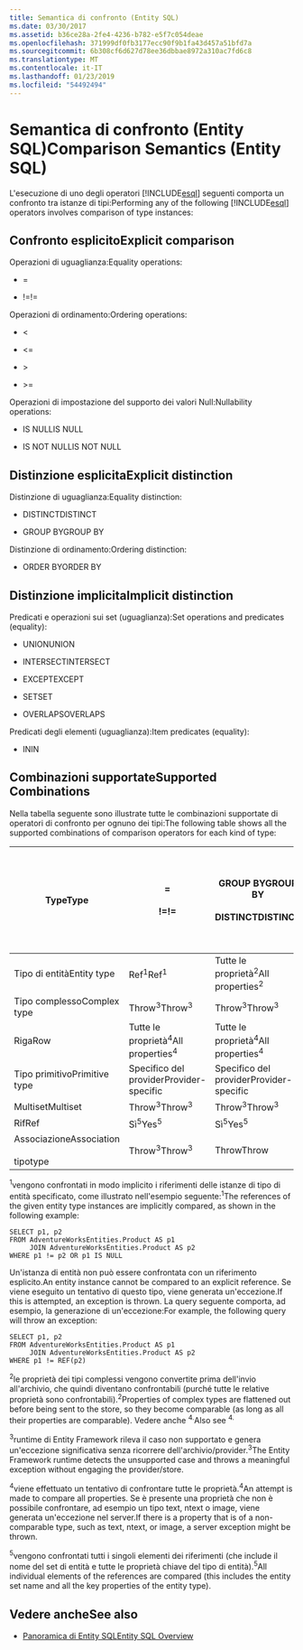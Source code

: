 ```yaml
---
title: Semantica di confronto (Entity SQL)
ms.date: 03/30/2017
ms.assetid: b36ce28a-2fe4-4236-b782-e5f7c054deae
ms.openlocfilehash: 371999df0fb3177ecc90f9b1fa43d457a51bfd7a
ms.sourcegitcommit: 6b308cf6d627d78ee36dbbae8972a310ac7fd6c8
ms.translationtype: MT
ms.contentlocale: it-IT
ms.lasthandoff: 01/23/2019
ms.locfileid: "54492494"
---
```

# <a name="comparison-semantics-entity-sql"></a><span data-ttu-id="38fa6-102">Semantica di confronto (Entity SQL)</span><span class="sxs-lookup"><span data-stu-id="38fa6-102">Comparison Semantics (Entity SQL)</span></span>
<span data-ttu-id="38fa6-103">L'esecuzione di uno degli operatori [!INCLUDE[esql](../../../../../../includes/esql-md.md)] seguenti comporta un confronto tra istanze di tipi:</span><span class="sxs-lookup"><span data-stu-id="38fa6-103">Performing any of the following [!INCLUDE[esql](../../../../../../includes/esql-md.md)] operators involves comparison of type instances:</span></span>  
  
## <a name="explicit-comparison"></a><span data-ttu-id="38fa6-104">Confronto esplicito</span><span class="sxs-lookup"><span data-stu-id="38fa6-104">Explicit comparison</span></span>  
 <span data-ttu-id="38fa6-105">Operazioni di uguaglianza:</span><span class="sxs-lookup"><span data-stu-id="38fa6-105">Equality operations:</span></span>  
  
-   =  
  
-   <span data-ttu-id="38fa6-106">!=</span><span class="sxs-lookup"><span data-stu-id="38fa6-106">!=</span></span>  
  
 <span data-ttu-id="38fa6-107">Operazioni di ordinamento:</span><span class="sxs-lookup"><span data-stu-id="38fa6-107">Ordering operations:</span></span>  
  
-   <  
  
-   \<=  
  
-   \>  
  
-   \>=  
  
 <span data-ttu-id="38fa6-108">Operazioni di impostazione del supporto dei valori Null:</span><span class="sxs-lookup"><span data-stu-id="38fa6-108">Nullability operations:</span></span>  
  
-   <span data-ttu-id="38fa6-109">IS NULL</span><span class="sxs-lookup"><span data-stu-id="38fa6-109">IS NULL</span></span>  
  
-   <span data-ttu-id="38fa6-110">IS NOT NULL</span><span class="sxs-lookup"><span data-stu-id="38fa6-110">IS NOT NULL</span></span>  
  
## <a name="explicit-distinction"></a><span data-ttu-id="38fa6-111">Distinzione esplicita</span><span class="sxs-lookup"><span data-stu-id="38fa6-111">Explicit distinction</span></span>  
 <span data-ttu-id="38fa6-112">Distinzione di uguaglianza:</span><span class="sxs-lookup"><span data-stu-id="38fa6-112">Equality distinction:</span></span>  
  
-   <span data-ttu-id="38fa6-113">DISTINCT</span><span class="sxs-lookup"><span data-stu-id="38fa6-113">DISTINCT</span></span>  
  
-   <span data-ttu-id="38fa6-114">GROUP BY</span><span class="sxs-lookup"><span data-stu-id="38fa6-114">GROUP BY</span></span>  
  
 <span data-ttu-id="38fa6-115">Distinzione di ordinamento:</span><span class="sxs-lookup"><span data-stu-id="38fa6-115">Ordering distinction:</span></span>  
  
-   <span data-ttu-id="38fa6-116">ORDER BY</span><span class="sxs-lookup"><span data-stu-id="38fa6-116">ORDER BY</span></span>  
  
## <a name="implicit-distinction"></a><span data-ttu-id="38fa6-117">Distinzione implicita</span><span class="sxs-lookup"><span data-stu-id="38fa6-117">Implicit distinction</span></span>  
 <span data-ttu-id="38fa6-118">Predicati e operazioni sui set (uguaglianza):</span><span class="sxs-lookup"><span data-stu-id="38fa6-118">Set operations and predicates (equality):</span></span>  
  
-   <span data-ttu-id="38fa6-119">UNION</span><span class="sxs-lookup"><span data-stu-id="38fa6-119">UNION</span></span>  
  
-   <span data-ttu-id="38fa6-120">INTERSECT</span><span class="sxs-lookup"><span data-stu-id="38fa6-120">INTERSECT</span></span>  
  
-   <span data-ttu-id="38fa6-121">EXCEPT</span><span class="sxs-lookup"><span data-stu-id="38fa6-121">EXCEPT</span></span>  
  
-   <span data-ttu-id="38fa6-122">SET</span><span class="sxs-lookup"><span data-stu-id="38fa6-122">SET</span></span>  
  
-   <span data-ttu-id="38fa6-123">OVERLAPS</span><span class="sxs-lookup"><span data-stu-id="38fa6-123">OVERLAPS</span></span>  
  
 <span data-ttu-id="38fa6-124">Predicati degli elementi (uguaglianza):</span><span class="sxs-lookup"><span data-stu-id="38fa6-124">Item predicates (equality):</span></span>  
  
-   <span data-ttu-id="38fa6-125">IN</span><span class="sxs-lookup"><span data-stu-id="38fa6-125">IN</span></span>  
  
## <a name="supported-combinations"></a><span data-ttu-id="38fa6-126">Combinazioni supportate</span><span class="sxs-lookup"><span data-stu-id="38fa6-126">Supported Combinations</span></span>  
 <span data-ttu-id="38fa6-127">Nella tabella seguente sono illustrate tutte le combinazioni supportate di operatori di confronto per ognuno dei tipi:</span><span class="sxs-lookup"><span data-stu-id="38fa6-127">The following table shows all the supported combinations of comparison operators for each kind of type:</span></span>  
  
|<span data-ttu-id="38fa6-128">**Type**</span><span class="sxs-lookup"><span data-stu-id="38fa6-128">**Type**</span></span>|**=**<br /><br /> <span data-ttu-id="38fa6-129">**\!=**</span><span class="sxs-lookup"><span data-stu-id="38fa6-129">**!=**</span></span>|<span data-ttu-id="38fa6-130">**GROUP BY**</span><span class="sxs-lookup"><span data-stu-id="38fa6-130">**GROUP BY**</span></span><br /><br /> <span data-ttu-id="38fa6-131">**DISTINCT**</span><span class="sxs-lookup"><span data-stu-id="38fa6-131">**DISTINCT**</span></span>|<span data-ttu-id="38fa6-132">**UNION**</span><span class="sxs-lookup"><span data-stu-id="38fa6-132">**UNION**</span></span><br /><br /> <span data-ttu-id="38fa6-133">**INTERSECT**</span><span class="sxs-lookup"><span data-stu-id="38fa6-133">**INTERSECT**</span></span><br /><br /> <span data-ttu-id="38fa6-134">**EXCEPT**</span><span class="sxs-lookup"><span data-stu-id="38fa6-134">**EXCEPT**</span></span><br /><br /> <span data-ttu-id="38fa6-135">**SET**</span><span class="sxs-lookup"><span data-stu-id="38fa6-135">**SET**</span></span><br /><br /> <span data-ttu-id="38fa6-136">**OVERLAPS**</span><span class="sxs-lookup"><span data-stu-id="38fa6-136">**OVERLAPS**</span></span>|<span data-ttu-id="38fa6-137">**IN**</span><span class="sxs-lookup"><span data-stu-id="38fa6-137">**IN**</span></span>|<span data-ttu-id="38fa6-138">**<   <=**</span><span class="sxs-lookup"><span data-stu-id="38fa6-138">**<   <=**</span></span><br /><br /> <span data-ttu-id="38fa6-139">**>   >=**</span><span class="sxs-lookup"><span data-stu-id="38fa6-139">**>   >=**</span></span>|<span data-ttu-id="38fa6-140">**ORDER BY**</span><span class="sxs-lookup"><span data-stu-id="38fa6-140">**ORDER BY**</span></span>|<span data-ttu-id="38fa6-141">**È NULL**</span><span class="sxs-lookup"><span data-stu-id="38fa6-141">**IS NULL**</span></span><br /><br /> <span data-ttu-id="38fa6-142">**NON È NULL**</span><span class="sxs-lookup"><span data-stu-id="38fa6-142">**IS NOT NULL**</span></span>|  
|-|-|-|-|-|-|-|-|  
|<span data-ttu-id="38fa6-143">Tipo di entità</span><span class="sxs-lookup"><span data-stu-id="38fa6-143">Entity type</span></span>|<span data-ttu-id="38fa6-144">Ref<sup>1</sup></span><span class="sxs-lookup"><span data-stu-id="38fa6-144">Ref<sup>1</sup></span></span>|<span data-ttu-id="38fa6-145">Tutte le proprietà<sup>2</sup></span><span class="sxs-lookup"><span data-stu-id="38fa6-145">All properties<sup>2</sup></span></span>|<span data-ttu-id="38fa6-146">Tutte le proprietà<sup>2</sup></span><span class="sxs-lookup"><span data-stu-id="38fa6-146">All properties<sup>2</sup></span></span>|<span data-ttu-id="38fa6-147">Tutte le proprietà<sup>2</sup></span><span class="sxs-lookup"><span data-stu-id="38fa6-147">All properties<sup>2</sup></span></span>|<span data-ttu-id="38fa6-148">Throw<sup>3</sup></span><span class="sxs-lookup"><span data-stu-id="38fa6-148">Throw<sup>3</sup></span></span>|<span data-ttu-id="38fa6-149">Throw<sup>3</sup></span><span class="sxs-lookup"><span data-stu-id="38fa6-149">Throw<sup>3</sup></span></span>|<span data-ttu-id="38fa6-150">Ref<sup>1</sup></span><span class="sxs-lookup"><span data-stu-id="38fa6-150">Ref<sup>1</sup></span></span>|  
|<span data-ttu-id="38fa6-151">Tipo complesso</span><span class="sxs-lookup"><span data-stu-id="38fa6-151">Complex type</span></span>|<span data-ttu-id="38fa6-152">Throw<sup>3</sup></span><span class="sxs-lookup"><span data-stu-id="38fa6-152">Throw<sup>3</sup></span></span>|<span data-ttu-id="38fa6-153">Throw<sup>3</sup></span><span class="sxs-lookup"><span data-stu-id="38fa6-153">Throw<sup>3</sup></span></span>|<span data-ttu-id="38fa6-154">Throw<sup>3</sup></span><span class="sxs-lookup"><span data-stu-id="38fa6-154">Throw<sup>3</sup></span></span>|<span data-ttu-id="38fa6-155">Throw<sup>3</sup></span><span class="sxs-lookup"><span data-stu-id="38fa6-155">Throw<sup>3</sup></span></span>|<span data-ttu-id="38fa6-156">Throw<sup>3</sup></span><span class="sxs-lookup"><span data-stu-id="38fa6-156">Throw<sup>3</sup></span></span>|<span data-ttu-id="38fa6-157">Throw<sup>3</sup></span><span class="sxs-lookup"><span data-stu-id="38fa6-157">Throw<sup>3</sup></span></span>|<span data-ttu-id="38fa6-158">Throw<sup>3</sup></span><span class="sxs-lookup"><span data-stu-id="38fa6-158">Throw<sup>3</sup></span></span>|  
|<span data-ttu-id="38fa6-159">Riga</span><span class="sxs-lookup"><span data-stu-id="38fa6-159">Row</span></span>|<span data-ttu-id="38fa6-160">Tutte le proprietà<sup>4</sup></span><span class="sxs-lookup"><span data-stu-id="38fa6-160">All properties<sup>4</sup></span></span>|<span data-ttu-id="38fa6-161">Tutte le proprietà<sup>4</sup></span><span class="sxs-lookup"><span data-stu-id="38fa6-161">All properties<sup>4</sup></span></span>|<span data-ttu-id="38fa6-162">Tutte le proprietà<sup>4</sup></span><span class="sxs-lookup"><span data-stu-id="38fa6-162">All properties<sup>4</sup></span></span>|<span data-ttu-id="38fa6-163">Throw<sup>3</sup></span><span class="sxs-lookup"><span data-stu-id="38fa6-163">Throw<sup>3</sup></span></span>|<span data-ttu-id="38fa6-164">Throw<sup>3</sup></span><span class="sxs-lookup"><span data-stu-id="38fa6-164">Throw<sup>3</sup></span></span>|<span data-ttu-id="38fa6-165">Tutte le proprietà<sup>4</sup></span><span class="sxs-lookup"><span data-stu-id="38fa6-165">All properties<sup>4</sup></span></span>|<span data-ttu-id="38fa6-166">Throw<sup>3</sup></span><span class="sxs-lookup"><span data-stu-id="38fa6-166">Throw<sup>3</sup></span></span>|  
|<span data-ttu-id="38fa6-167">Tipo primitivo</span><span class="sxs-lookup"><span data-stu-id="38fa6-167">Primitive type</span></span>|<span data-ttu-id="38fa6-168">Specifico del provider</span><span class="sxs-lookup"><span data-stu-id="38fa6-168">Provider-specific</span></span>|<span data-ttu-id="38fa6-169">Specifico del provider</span><span class="sxs-lookup"><span data-stu-id="38fa6-169">Provider-specific</span></span>|<span data-ttu-id="38fa6-170">Specifico del provider</span><span class="sxs-lookup"><span data-stu-id="38fa6-170">Provider-specific</span></span>|<span data-ttu-id="38fa6-171">Specifico del provider</span><span class="sxs-lookup"><span data-stu-id="38fa6-171">Provider-specific</span></span>|<span data-ttu-id="38fa6-172">Specifico del provider</span><span class="sxs-lookup"><span data-stu-id="38fa6-172">Provider-specific</span></span>|<span data-ttu-id="38fa6-173">Specifico del provider</span><span class="sxs-lookup"><span data-stu-id="38fa6-173">Provider-specific</span></span>|<span data-ttu-id="38fa6-174">Specifico del provider</span><span class="sxs-lookup"><span data-stu-id="38fa6-174">Provider-specific</span></span>|  
|<span data-ttu-id="38fa6-175">Multiset</span><span class="sxs-lookup"><span data-stu-id="38fa6-175">Multiset</span></span>|<span data-ttu-id="38fa6-176">Throw<sup>3</sup></span><span class="sxs-lookup"><span data-stu-id="38fa6-176">Throw<sup>3</sup></span></span>|<span data-ttu-id="38fa6-177">Throw<sup>3</sup></span><span class="sxs-lookup"><span data-stu-id="38fa6-177">Throw<sup>3</sup></span></span>|<span data-ttu-id="38fa6-178">Throw<sup>3</sup></span><span class="sxs-lookup"><span data-stu-id="38fa6-178">Throw<sup>3</sup></span></span>|<span data-ttu-id="38fa6-179">Throw<sup>3</sup></span><span class="sxs-lookup"><span data-stu-id="38fa6-179">Throw<sup>3</sup></span></span>|<span data-ttu-id="38fa6-180">Throw<sup>3</sup></span><span class="sxs-lookup"><span data-stu-id="38fa6-180">Throw<sup>3</sup></span></span>|<span data-ttu-id="38fa6-181">Throw<sup>3</sup></span><span class="sxs-lookup"><span data-stu-id="38fa6-181">Throw<sup>3</sup></span></span>|<span data-ttu-id="38fa6-182">Throw<sup>3</sup></span><span class="sxs-lookup"><span data-stu-id="38fa6-182">Throw<sup>3</sup></span></span>|  
|<span data-ttu-id="38fa6-183">Rif</span><span class="sxs-lookup"><span data-stu-id="38fa6-183">Ref</span></span>|<span data-ttu-id="38fa6-184">Sì<sup>5</sup></span><span class="sxs-lookup"><span data-stu-id="38fa6-184">Yes<sup>5</sup></span></span>|<span data-ttu-id="38fa6-185">Sì<sup>5</sup></span><span class="sxs-lookup"><span data-stu-id="38fa6-185">Yes<sup>5</sup></span></span>|<span data-ttu-id="38fa6-186">Sì<sup>5</sup></span><span class="sxs-lookup"><span data-stu-id="38fa6-186">Yes<sup>5</sup></span></span>|<span data-ttu-id="38fa6-187">Sì<sup>5</sup></span><span class="sxs-lookup"><span data-stu-id="38fa6-187">Yes<sup>5</sup></span></span>|<span data-ttu-id="38fa6-188">Throw</span><span class="sxs-lookup"><span data-stu-id="38fa6-188">Throw</span></span>|<span data-ttu-id="38fa6-189">Throw</span><span class="sxs-lookup"><span data-stu-id="38fa6-189">Throw</span></span>|<span data-ttu-id="38fa6-190">Sì<sup>5</sup></span><span class="sxs-lookup"><span data-stu-id="38fa6-190">Yes<sup>5</sup></span></span>|  
|<span data-ttu-id="38fa6-191">Associazione</span><span class="sxs-lookup"><span data-stu-id="38fa6-191">Association</span></span><br /><br /> <span data-ttu-id="38fa6-192">tipo</span><span class="sxs-lookup"><span data-stu-id="38fa6-192">type</span></span>|<span data-ttu-id="38fa6-193">Throw<sup>3</sup></span><span class="sxs-lookup"><span data-stu-id="38fa6-193">Throw<sup>3</sup></span></span>|<span data-ttu-id="38fa6-194">Throw</span><span class="sxs-lookup"><span data-stu-id="38fa6-194">Throw</span></span>|<span data-ttu-id="38fa6-195">Throw</span><span class="sxs-lookup"><span data-stu-id="38fa6-195">Throw</span></span>|<span data-ttu-id="38fa6-196">Throw</span><span class="sxs-lookup"><span data-stu-id="38fa6-196">Throw</span></span>|<span data-ttu-id="38fa6-197">Throw<sup>3</sup></span><span class="sxs-lookup"><span data-stu-id="38fa6-197">Throw<sup>3</sup></span></span>|<span data-ttu-id="38fa6-198">Throw<sup>3</sup></span><span class="sxs-lookup"><span data-stu-id="38fa6-198">Throw<sup>3</sup></span></span>|<span data-ttu-id="38fa6-199">Throw<sup>3</sup></span><span class="sxs-lookup"><span data-stu-id="38fa6-199">Throw<sup>3</sup></span></span>|  
  
 <span data-ttu-id="38fa6-200"><sup>1</sup>vengono confrontati in modo implicito i riferimenti delle istanze di tipo di entità specificato, come illustrato nell'esempio seguente:</span><span class="sxs-lookup"><span data-stu-id="38fa6-200"><sup>1</sup>The references of the given entity type instances are implicitly compared, as shown in the following example:</span></span>  
  
```  
SELECT p1, p2   
FROM AdventureWorksEntities.Product AS p1   
     JOIN AdventureWorksEntities.Product AS p2   
WHERE p1 != p2 OR p1 IS NULL  
```  
  
 <span data-ttu-id="38fa6-201">Un'istanza di entità non può essere confrontata con un riferimento esplicito.</span><span class="sxs-lookup"><span data-stu-id="38fa6-201">An entity instance cannot be compared to an explicit reference.</span></span> <span data-ttu-id="38fa6-202">Se viene eseguito un tentativo di questo tipo, viene generata un'eccezione.</span><span class="sxs-lookup"><span data-stu-id="38fa6-202">If this is attempted, an exception is thrown.</span></span> <span data-ttu-id="38fa6-203">La query seguente comporta, ad esempio, la generazione di un'eccezione:</span><span class="sxs-lookup"><span data-stu-id="38fa6-203">For example, the following query will throw an exception:</span></span>  
  
```  
SELECT p1, p2   
FROM AdventureWorksEntities.Product AS p1   
     JOIN AdventureWorksEntities.Product AS p2   
WHERE p1 != REF(p2)  
```  
  
 <span data-ttu-id="38fa6-204"><sup>2</sup>le proprietà dei tipi complessi vengono convertite prima dell'invio all'archivio, che quindi diventano confrontabili (purché tutte le relative proprietà sono confrontabili).</span><span class="sxs-lookup"><span data-stu-id="38fa6-204"><sup>2</sup>Properties of complex types are flattened out before being sent to the store, so they become comparable (as long as all their properties are comparable).</span></span> <span data-ttu-id="38fa6-205">Vedere anche <sup>4.</sup></span><span class="sxs-lookup"><span data-stu-id="38fa6-205">Also see <sup>4.</sup></span></span>  
  
 <span data-ttu-id="38fa6-206"><sup>3</sup>runtime di Entity Framework rileva il caso non supportato e genera un'eccezione significativa senza ricorrere dell'archivio/provider.</span><span class="sxs-lookup"><span data-stu-id="38fa6-206"><sup>3</sup>The Entity Framework runtime detects the unsupported case and throws a meaningful exception without engaging the provider/store.</span></span>  
  
 <span data-ttu-id="38fa6-207"><sup>4</sup>viene effettuato un tentativo di confrontare tutte le proprietà.</span><span class="sxs-lookup"><span data-stu-id="38fa6-207"><sup>4</sup>An attempt is made to compare all properties.</span></span> <span data-ttu-id="38fa6-208">Se è presente una proprietà che non è possibile confrontare, ad esempio un tipo text, ntext o image, viene generata un'eccezione nel server.</span><span class="sxs-lookup"><span data-stu-id="38fa6-208">If there is a property that is of a non-comparable type, such as text, ntext, or image, a server exception might be thrown.</span></span>  
  
 <span data-ttu-id="38fa6-209"><sup>5</sup>vengono confrontati tutti i singoli elementi dei riferimenti (che include il nome del set di entità e tutte le proprietà chiave del tipo di entità).</span><span class="sxs-lookup"><span data-stu-id="38fa6-209"><sup>5</sup>All individual elements of the references are compared (this includes the entity set name and all the key properties of the entity type).</span></span>  
  
## <a name="see-also"></a><span data-ttu-id="38fa6-210">Vedere anche</span><span class="sxs-lookup"><span data-stu-id="38fa6-210">See also</span></span>
- [<span data-ttu-id="38fa6-211">Panoramica di Entity SQL</span><span class="sxs-lookup"><span data-stu-id="38fa6-211">Entity SQL Overview</span></span>](../../../../../../docs/framework/data/adonet/ef/language-reference/entity-sql-overview.md)
